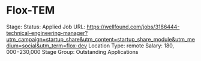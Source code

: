 # Flox-TEM

Stage: Status: Applied
Job URL: https://wellfound.com/jobs/3186444-technical-engineering-manager?utm_campaign=startup_share&utm_content=startup_share_module&utm_medium=social&utm_term=flox-dev
Location Type: remote
Salary: $180,000-$230,000
Stage Group: Outstanding Applications